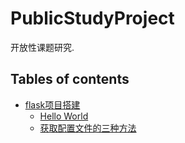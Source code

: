 # PublicStudyProject

开放性课题研究.

## Tables of contents

- [flask项目搭建](./flask_part1)
  - [Hello World](./flask_part1/demo_hello.py)
  - [获取配置文件的三种方法](./flask_part1/demo_config.py)


